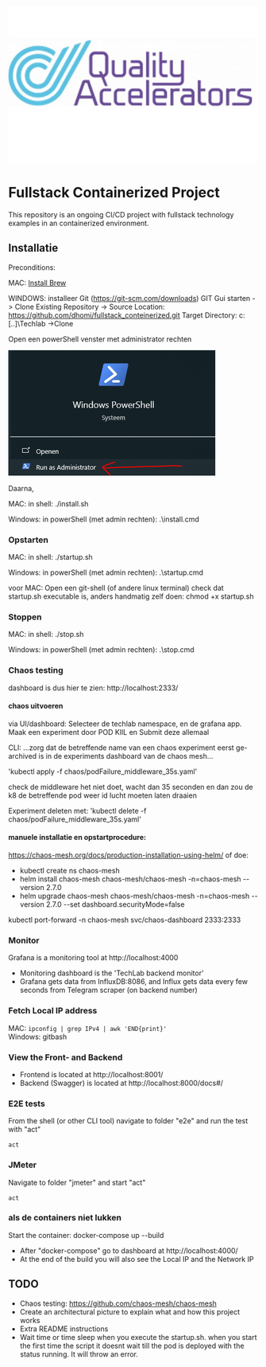 ![logo](frontend-django/myproject/myapp/static/qa-logo.png)

# Fullstack Containerized Project

This repository is an ongoing CI/CD project with fullstack technology examples in an containerized environment. 

## Installatie
Preconditions:

MAC: [Install Brew](https://docs.brew.sh/Installation)

WINDOWS: installeer Git (https://git-scm.com/downloads)
GIT Gui starten -> Clone Existing Repository ->
Source Location: https://github.com/dhomi/fullstack_conteinerized.git
Target Directory: c:\[..]\Techlab 
->Clone

Open een powerShell venster met administrator rechten

![powerShellScreenshot](image.png)


Daarna,

MAC: in shell: ./install.sh

Windows: in powerShell (met admin rechten): .\install.cmd

### Opstarten
MAC: in shell: ./startup.sh

Windows: in powerShell (met admin rechten): .\startup.cmd

  voor MAC:
  Open een git-shell (of andere linux terminal)
  check dat startup.sh  executable is, anders handmatig zelf doen:  chmod +x startup.sh

### Stoppen
MAC: in shell: ./stop.sh

Windows: in powerShell (met admin rechten): .\stop.cmd

### Chaos testing
dashboard is dus hier te zien: http://localhost:2333/

#### chaos uitvoeren
via UI/dashboard: Selecteer de techlab namespace, en de grafana app. 
Maak een experiment door POD KIlL en Submit deze allemaal 

CLI:
...zorg dat de betreffende name van een chaos experiment eerst ge-archived is in de experiments dashboard van de chaos mesh...

'kubectl apply -f chaos/podFailure_middleware_35s.yaml'

check de middleware het niet doet, wacht dan 35 seconden en dan zou de k8 de betreffende pod weer id lucht moeten laten draaien

Experiment deleten met: 
'kubectl delete -f chaos/podFailure_middleware_35s.yaml'

#### manuele installatie en opstartprocedure:
https://chaos-mesh.org/docs/production-installation-using-helm/
of doe: 
- kubectl create ns chaos-mesh
- helm install chaos-mesh chaos-mesh/chaos-mesh -n=chaos-mesh --version 2.7.0
- helm upgrade chaos-mesh chaos-mesh/chaos-mesh -n=chaos-mesh --version 2.7.0 --set dashboard.securityMode=false

kubectl port-forward -n chaos-mesh svc/chaos-dashboard 2333:2333

### Monitor
Grafana is a monitoring tool at http://localhost:4000

- Monitoring dashboard is the 'TechLab backend monitor'
- Grafana gets data from InfluxDB:8086, and Influx gets data every few seconds from Telegram scraper (on backend number)

### Fetch Local IP address

MAC: ```ipconfig | grep IPv4 | awk 'END{print}'```  
Windows: gitbash  

### View the Front- and Backend 
- Frontend is located at http://localhost:8001/
- Backend (Swagger) is located at http://localhost:8000/docs#/

### E2E tests
From the shell (or other CLI tool) navigate to folder "e2e" and run the test with "act"

```cd e2e
act
```
### JMeter
Navigate to folder "jmeter" and start "act"

```cd jmeter
act
```
### als de containers niet lukken
Start the container: docker-compose up --build
- After "docker-compose" go to dashboard at http://localhost:4000/
- At the end of the build you will also see the Local IP and the Network IP

## TODO
- Chaos testing: https://github.com/chaos-mesh/chaos-mesh
- Create an architectural picture to explain what and how this project works
- Extra README instructions
- Wait time or time sleep when you execute the startup.sh. when you start the first time the script it doesnt wait till the pod is deployed with the status running. It will throw an error.
